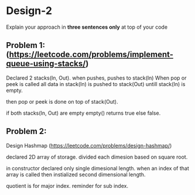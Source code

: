 # Design-2

Explain your approach in **three sentences only** at top of your code


## Problem 1: (https://leetcode.com/problems/implement-queue-using-stacks/)

Declared 2 stacks(In, Out).
when pushes, pushes to stack(In)
When pop or peek is called  all data in stack(In) is pushed to stack(Out) untill stack(In) is empty.

then pop or peek is done on top of stack(Out).

if both stacks(In, Out) are empty empty() returns true else false.



## Problem 2:
Design Hashmap (https://leetcode.com/problems/design-hashmap/)

declared 2D array of storage.
divided each dimesion based on square root.

in constructor declared only single dimesional length.
when an index of that array is called then instialized second dimensional length.

quotient is for major index.
reminder for sub index.





